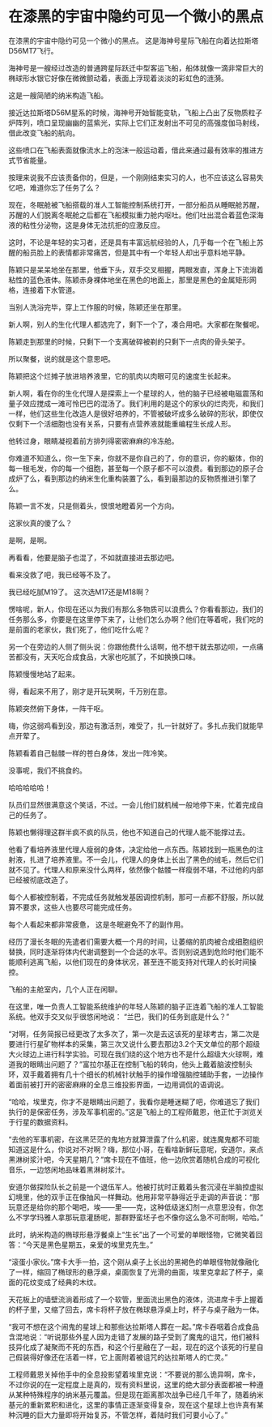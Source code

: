 # 在漆黑的宇宙中隐约可见一个微小的黑点

在漆黑的宇宙中隐约可见一个微小的黑点。 这是海神号星际飞船在向着达拉斯塔D56MT7飞行。

海神号是一艘经过改造的普通跨星际跃迁中型客运飞船，船体就像一滴非常巨大的椭球形水银它好像在微微颤动着，表面上浮现着淡淡的彩虹色的涟漪。

这是一艘简陋的纳米构造飞船。

接近达拉斯塔D56M星系的时候，海神号开始智能变轨，飞船上凸出了反物质粒子炉阵列，喷口呈现幽幽的蓝紫光，实际上它们正发射出不可见的高强度伽马射线，借此改变飞船的航向。

这些喷口在飞船表面就像流水上的泡沫一般运动着，借此来通过最有效率的推进方式节省能量。

按理来说我不应该责备你的，但是，一个刚刚结束实习的人，也不应该这么容易失忆吧，难道你忘了任务了么？

现在，冬眠舱被飞船搭载的准人工智能控制系统打开，一部分船员从睡眠舱苏醒，苏醒的人们脱离冬眠舱之后都在飞船模拟重力舱内呕吐。他们吐出混合着蓝色深海液的粘性分泌物，这是身体无法抗拒的应激反应。

这时，不论是年轻的实习者，还是具有丰富远航经验的人，几乎每一个在飞船上苏醒的船员脸上的表情都非常痛苦，但是其中有一个年轻人却出乎意料地平静。

陈颖只是呆呆地坐在那里，他垂下头，双手交叉相握，两眼发直，浑身上下流淌着粘性的蓝色液体。陈颖赤身裸体地坐在黑色的地面上，那里是黑色的金属矩形网格，连接着下水管道。

当别人洗浴完毕，穿上工作服的时候，陈颖还坐在那里。

新人啊，别人的生化代理人都选完了，剩下一个了，凑合用吧。大家都在聚餐呢。

陈颖走到那里的时候，只剩下一个支离破碎被剃的只剩下一点肉的骨头架子。

所以聚餐，说的就是这个意思吧。

陈颖把这个烂摊子放进培养液里，它的肌肉以肉眼可见的速度生长起来。

新人啊，看在你的生化代理人是探索上一个星球的人，他的脑子已经被电磁震荡和量子效应搅成一滩可怜巴巴的混汤了。我们利用的是这个的家伙的烂肉壳，和我们一样，他们这些生化改造人是很好培养的，不管被破坏成多么破碎的形状，即使仅仅剩下一个活细胞也没有关系，只要有点营养液就能重编程生长成人形。

他转过身，眼睛凝视着前方排列得密密麻麻的冷冻舱。

你难道不知道么，你一生下来，你就不是你自己的了，你的意识，你的躯体，你的每一根毛发，你的每一个细胞，甚至每一个原子都不可以浪费。看到那边的原子合成炉了么，看到那边的纳米生化重构装置了么，看到最那边的反物质推进引擎了么。

陈颖一言不发，只是侧着头，恨恨地瞪着另一个方向。

这家伙真的傻了么？

是啊，是啊。

再看看，他要是脑子也混了，不如就直接进去那边吧。

看来没救了吧，我已经等不及了。

我已经吃腻M19了。 这次选M17还是M18啊？

愣啥呢，新人，你现在还以为我们有那么多物质可以浪费么？你看看那边，我们的任务那么多，你要是在这里停下来了，让他们怎么办啊？他们在等着呢，我们吃的是前面的老家伙，我们死了，他们吃什么呢？

另一个在旁边的人侧了侧头说：你跟他费什么话啊，他不想干就去那边呗，一点痛苦都没有，天天吃合成食品，大家也吃腻了，不如换换口味。

陈颖慢慢地站了起来。

得，看起来不用了，刚才是开玩笑啊，千万别在意。

陈颖突然俯下身体，一阵干呕。

嗨，你这弱鸡看到没，那边有激活剂，难受了，扎一针就好了。多扎点我们就能早点开荤了。

陈颖看着自己骷髅一样的苍白身体，发出一阵冷笑。

没事呢，我们不挑食的。

哈哈哈哈哈！

队员们显然很满意这个笑话，不过。一会儿他们就机械一般地停下来，忙着完成自己的任务了。

陈颖也懒得理这群半疯不疯的队员，他也不知道自己的代理人能不能撑过去。

他看了看培养液里代理人瘦弱的身体，决定给他一点东西。陈颖找到一瓶黑色的注射液，扎进了培养液里。不一会儿，代理人的身体上长出了黑色的绒毛，然后它们就不见了。代理人和原来没什么两样，依然像个骷髅一样瘦弱不堪，不过他的内部已经被彻底改造了。

每个人都被控制着，不完成任务就触发基因调控机制，那可一点都不舒服，所以就算不要求，这些人也要尽可能完成任务。

每个人看起来都非常疲惫， 这是冬眠避免不了的副作用。

经历了漫长冬眠的先遣者们需要大概一个月的时间，让萎缩的肌肉被合成细胞组织替换，同时逐渐将体内代谢调整到一个合适的水平。否则别说遇到危险时他们能不能顺利逃离飞船，以他们现在的身体状况，甚至连不能支持对代理人的长时间操控。

飞船的主舱室内，几个人正在闲聊。

在这里，唯一负责人工智能系统维护的年轻人陈颖的脑子正连着飞船的准人工智能系统。他双手交叉似乎很悠闲地说： “兰巴，我们的任务到底是什么？”

“对啊，任务简报已经更改了太多次了，第一次是去这该死的星球考古，第二次是要进行行星矿物样本的采集，第三次又说什么要去那边3.2个天文单位的那个超级大火球边上进行科学实验。可现在我们绕的这个地方也不是什么超级大火球啊，难道我的眼睛出问题了？”富拉尔基正在控制飞船的转向，他头上戴着脑波控制头环，双手戴着拥有几十个细长的机械针状触手的操作增强脑控辅助手套，一边操作着面前被打开的密密麻麻的全息三维投影界面，一边用调侃的语调说。

“哈哈，埃里克，你才不是眼睛出问题了，我看你是睡迷糊了吧，你难道忘了我们执行的是保密任务，涉及军事机密的。”这是飞船上的工程师戴恩，他正忙于浏览关于行星的数据资料。

“去他的军事机密，在这黑茫茫的鬼地方就算泄露了什么机密，就连魔鬼都不可能知道这是什么，你说对不对啊？嗨，那位小哥，在看啥新鲜玩意呢，安道尔，来点黑淋树浆汁吧，今天星期几？”席卡现在不值班，他一边欣赏着随机合成的可视化音乐，一边悠闲地品味着黑淋树浆汁。

安道尔做探险队长之前是一个退伍军人。他被打扰时正戴着头套沉浸在半脑控虚拟幻境里，他的双手正在像抽风一样舞动。他用非常平静得近乎走调的声音说：“那玩意还是给你的那个喝吧，埃——里——克，这种低级迷幻剂一点意思没有，你怎么不学学玛雅人拿那玩意灌肠呢，那群野蛮坯子也不像你这么急不可耐啊，哈哈。”

此时，纳米构造的椭球形悬浮餐桌上“生长”出了一个可爱的单眼怪物，它微笑着回答：“今天是黑色星期五，亲爱的埃里克先生。”

“滚蛋小家伙。”席卡大手一拍，这个刚从桌子上长出的黑褐色的单眼怪物就像融化了一样，缩回了椭球形的悬浮桌，桌面恢复了光滑的曲面，埃里克拿起了杯子，桌面的花纹变成了经典的木纹。

天花板上的墙壁流淌着形成了一个软管，里面流出黑色的液体，流进席卡手上握着的杯子里，又缩了回去，席卡将杯子放在椭球悬浮桌上时，杯子与桌子融为一体。

“我可不想在这个闹鬼的星球上和那些达拉斯塔人葬在一起。”席卡吞咽着合成食品含混地说：“听说那些外星人因为走错了发展的路子受到了魔鬼的诅咒，他们被科技异化成了凝聚而不死的东西，和这个行星融在了一起，现在的这个该死的行星自己假装得好像还在活着一样，它上面附着被诅咒的达拉斯塔人的亡灵。”

工程师戴恩关掉他手中的全息投影望着埃里克说：“不要说的那么诡异啊，席卡，不过你说的在一定程度上是真的，现有资料里说，这里的绝大部分表面都被一种遵从某种特殊程序的纳米基元覆盖。但是现在距离那次战争已经几千年了，随着纳米基元的重新累积和进化，这里的事情正逐渐变得复杂，现在这个星球上也许真有某种沉睡的巨大力量即将开始复苏，不管怎样，着陆时我们可要小心了。”

